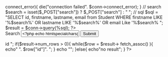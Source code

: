 <?php
$servername = "localhost";
$dbname = "cct";
$username = "root";
$password = "";

// connection
$conn = new mysqli($servername, $dbname, $username, $password);

if($conn->connect_error){
 die("connection failed". $conn->connect_error);
}

// search 
$search = isset($_POST["search"]) ? $_POST["search"] : " ";

// sql 
$sql = "SELECT id, firstname, lastname, email from Student WHERE
firstname LIKE '%$search%' OR lastname LIKE '%$search%' OR email Like '%$search% ";

$result = $conn->query(%sql);
?>

<!DOCTYPE html>
<html lang="en">
<body>

<form method="POST">
<label for="Search"> Search </label>
<input type="text" id="search" name="search" value="<?php echo htmlspecialchars($search); ?>">
<input type="submit">
</form>

<?php 
echo"
<tr>
<th> id </th>
</tr>

";
if($result->num_rows > 0){
while($row = $result-> fetch_assoc() ){
 echo"
 <tr>
<td> ". $row["id"]". </td>
</tr>

 ";
}
echo "</table>";
}else{
 echo"no result";
}
?>

</body>
</html>
